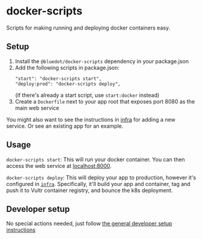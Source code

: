 # docker-scripts

Scripts for making running and deploying docker containers easy.

## Setup

1. Install the `@bluedot/docker-scripts` dependency in your package.json
2. Add the following scripts in package.json:
   ```
   "start": "docker-scripts start",
   "deploy:prod": "docker-scripts deploy",
   ```
   (if there's already a start script, use `start:docker` instead)
3. Create a `Dockerfile` next to your app root that exposes port 8080 as the main web service

You might also want to see the instructions in [infra](../../apps/infra/README.md) for adding a new service. Or see an existing app for an example.

## Usage

`docker-scripts start`: This will run your docker container. You can then access the web service at [localhost:8000](http://localhost:8000).

`docker-scripts deploy`: This will deploy your app to production, however it's configured in [`infra`](../../apps/infra/). Specifically, it'll build your app and container, tag and push it to Vultr container registry, and bounce the k8s deployment.

## Developer setup

No special actions needed, just follow [the general developer setup instructions](../../README.md#developer-setup-instructions)
